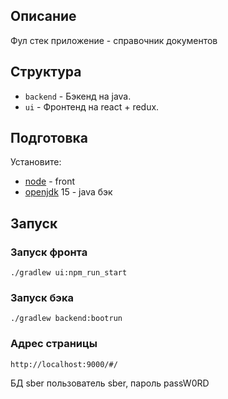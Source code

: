 ## Описание

Фул стек приложение - справочник документов

## Структура

- `backend` - Бэкенд на java.
- `ui` - Фронтенд на react + redux.

## Подготовка

Установите:

- [node](https://nodejs.org) - front
- [openjdk](https://openjdk.java.net) 15 - java бэк

## Запуск

### Запуск фронта

```
./gradlew ui:npm_run_start
```
### Запуск бэка
```
./gradlew backend:bootrun
```

### Адрес страницы
```
http://localhost:9000/#/
```
БД sber пользователь sber, пароль passW0RD